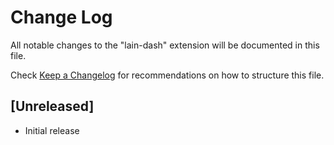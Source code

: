 # Change Log

All notable changes to the "lain-dash" extension will be documented in this file.

Check [Keep a Changelog](http://keepachangelog.com/) for recommendations on how to structure this file.

## [Unreleased]

- Initial release

